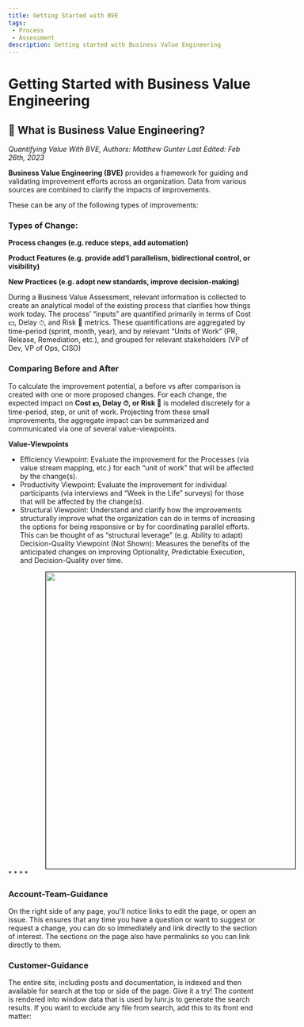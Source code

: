 ```yaml
---
title: Getting Started with BVE
tags: 
 - Process
 - Assessment
description: Getting started with Business Value Engineering
---
```



# Getting Started with Business Value Engineering

<style>
.indented img {
  border: 1px solid black; 
  width: 900px;
  height: 600px;
  margin-left: 75px;
}
</style>

## 🔭 What is Business Value Engineering?
_Quantifying Value With BVE, Authors: Matthew Gunter_
_Last Edited: Feb 26th, 2023_

**Business Value Engineering (BVE)** provides a framework for guiding and validating improvement efforts across an organization. Data from various sources are combined to clarify the impacts of improvements.

These can be any of the following types of improvements:

### Types of Change:

**Process changes (e.g. reduce steps, add automation)**

**Product Features (e.g. provide add’l parallelism, bidirectional control, or visibility)**

**New Practices (e.g. adopt new standards, improve decision-making)**

During a Business Value Assessment, relevant information is collected to create an analytical model of the existing process that clarifies how things work today. The process’ “inputs” are quantified primarily in terms of Cost 💵, Delay ⏱, and Risk 🦺 metrics. These quantifications are aggregated by time-period (sprint, month, year), and by relevant “Units of Work” (PR, Release, Remediation, etc.), and grouped for relevant stakeholders (VP of Dev, VP of Ops, CISO)

### Comparing Before and After
To calculate the improvement potential, a before vs after comparison is created with one or more proposed changes. For each change, the expected impact on **Cost 💵, Delay ⏱, or Risk 🦺** is modeled discretely for a time-period, step, or unit of work.  Projecting from these small improvements, the aggregate impact can be summarized and communicated via one of several value-viewpoints.

**Value-Viewpoints**
- Efficiency Viewpoint: Evaluate the improvement for the Processes (via value stream mapping, etc.) for each “unit of work” that will be affected by the change(s).
- Productivity Viewpoint: Evaluate the improvement for individual participants (via interviews and “Week in the Life” surveys) for those that will be affected by the change(s).
- Structural Viewpoint: Understand and clarify how the improvements structurally improve what the organization can do in terms of increasing the options for being responsive or by for coordinating parallel efforts. This can be thought of as “structural leverage” (e.g. Ability to adapt)
Decision-Quality Viewpoint (Not Shown): Measures the benefits of the anticipated changes on improving Optionality, Predictable Execution, and Decision-Quality over time.

<span class="indented">
  <img src="/bve-knowledge-center/assets/img/business-value-viewpoints.png"> 
</span>
* * * *

### Account-Team-Guidance


On the right side of any page, you'll notice links to edit the page, or
open an issue. This ensures that any time you have a question or want to 
suggest or request a change, you can do so immediately and link directly
to the section of interest. The sections on the page also have permalinks so
you can link directly to them.

### Customer-Guidance

The entire site, including posts and documentation, is indexed and then available
for search at the top or side of the page. Give it a try! The content is rendered
into window data that is used by lunr.js to generate the search results.
If you want to exclude any file from search, add this to its front end matter:

